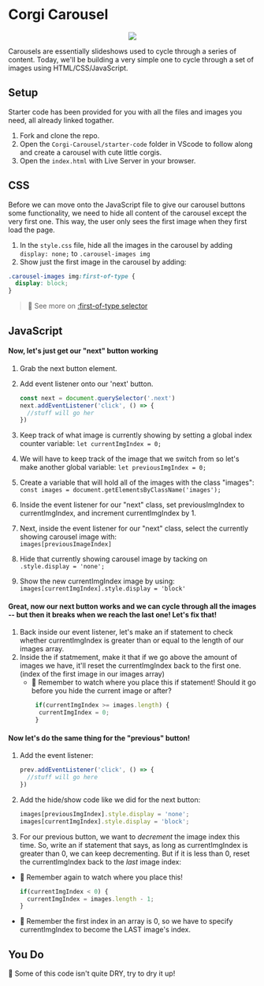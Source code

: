 # Corgi Carousel
<p align="center"><img src="https://imgur.com/pq7zXBJ.png"></p>

Carousels are essentially slideshows used to cycle through a series of content. Today, we'll be building a very simple one to cycle through a set of images using HTML/CSS/JavaScript.

## Setup
Starter code has been provided for you with all the files and images you need, all already linked togather.
1. Fork and clone the repo.
1. Open the `Corgi-Carousel/starter-code` folder in VScode to follow along and create a carousel with cute little corgis.
1. Open the `index.html` with Live Server in your browser.

## CSS
Before we can move onto the JavaScript file to give our carousel buttons some functionality, we need to hide all content of the carousel except the very first one. This way, the user only sees the first image when they first load the page.

1. In the `style.css` file, hide all the images in the carousel by adding `display: none;` to `.carousel-images img`
1. Show just the first image in the carousel by adding:
  
  ```css
  .carousel-images img:first-of-type {
    display: block;
  }
  ```
   > :dog: See more on [:first-of-type selector](https://css-tricks.com/almanac/selectors/f/first-of-type/)


## JavaScript
#### Now, let's just get our "next" button working
1. Grab the next button element.
1. Add event listener onto our 'next' button.
    ```js
    const next = document.querySelector('.next')    
    next.addEventListener('click', () => {
      //stuff will go her   
    })
    ```
    
1. Keep track of what image is currently showing by setting a global index counter variable:
  `let currentImgIndex = 0;`
1. We will have to keep track of the image that we switch from so let's make another global variable:
  `let previousImgIndex = 0;`
1. Create a variable that will hold all of the images with the class "images":
  `const images = document.getElementsByClassName('images');`
1. Inside the event listener for our "next" class, set previousImgIndex to currentImgIndex, and increment      currentImgIndex by 1.
1. Next, inside the event listener for our "next" class, select the currently showing carousel image with:  
  `images[previousImageIndex]`
1. Hide that currently showing carousel image by tacking on `.style.display = 'none';`
1. Show the new currentImgIndex image by using: `images[currentImgIndex].style.display = 'block'`


#### Great, now our next button works and we can cycle through all the images -- but then it breaks when we reach the last one! Let's fix that!
1. Back inside our event listener, let's make an if statement to check whether currentImgIndex is greater than or equal to the length of our images array.
1. Inside the if statmement, make it that if we go above the amount of images we have, it'll reset the currentImgIndex back to the first one. (index of the first image in our images array)
    - :red_circle: Remember to watch where you place this if statement! Should it go before you hide the current image or after?   
      ```js
       if(currentImgIndex >= images.length) {
        currentImgIndex = 0;
       } 
      ```

#### Now let's do the same thing for the "previous" button!
1. Add the event listener:
    ```js
    prev.addEventListener('click', () => {
      //stuff will go here
    })
    ```

1. Add the hide/show code like we did for the next button:
    ```js
    images[previousImgIndex].style.display = 'none';
    images[currentImgIndex].style.display = 'block';
    ```

1. For our previous button, we want to _decrement_ the image index this time. So, write an if statement that says, as long as currentImgIndex is greater than 0, we can keep decrementing. But if it is less than 0, reset the currentImgIndex back to the _last_ image index:
  - :red_circle: Remember again to watch where you place this!
      ```js
      if(currentImgIndex < 0) {
        currentImgIndex = images.length - 1;
      } 
      ```
  - :red_circle: Remember the first index in an array is 0, so we have to specify currentImgIndex to become the LAST image's index.


## You Do
:dog: Some of this code isn't quite DRY, try to dry it up!
